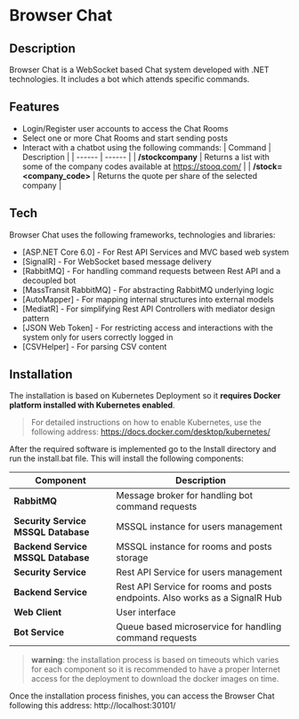 # Browser Chat

## Description

Browser Chat is a WebSocket based Chat system developed with .NET technologies. It includes a bot which attends specific commands.

## Features

- Login/Register user accounts to access the Chat Rooms
- Select one or more Chat Rooms and start sending posts
- Interact with a chatbot using the following commands:
  | Command | Description |
  | ------ | ------ |
  | **/stockcompany** | Returns a list with some of the company codes available at https://stooq.com/ |
  | **/stock=<company_code>** | Returns the quote per share of the selected company |

## Tech

Browser Chat uses the following frameworks, technologies and libraries:

- [ASP.NET Core 6.0] - For Rest API Services and MVC based web system
- [SignalR] - For WebSocket based message delivery
- [RabbitMQ] - For handling command requests between Rest API and a decoupled bot
- [MassTransit RabbitMQ] - For abstracting RabbitMQ underlying logic
- [AutoMapper] - For mapping internal structures into external models
- [MediatR] - For simplifying Rest API Controllers with mediator design pattern
- [JSON Web Token] - For restricting access and interactions with the system only for users correctly logged in
- [CSVHelper] - For parsing CSV content

## Installation

The installation is based on Kubernetes Deployment so it **requires Docker platform installed with Kubernetes enabled**.

> For detailed instructions on how to enable Kubernetes, use the following address: https://docs.docker.com/desktop/kubernetes/

After the required software is implemented go to the Install directory and run the install.bat file. This will install the following components:

| Component | Description |
| ------ | ------ |
| **RabbitMQ** | Message broker for handling bot command requests |
| **Security Service MSSQL Database** | MSSQL instance for users management |
| **Backend Service MSSQL Database** | MSSQL instance for rooms and posts storage |
| **Security Service** | Rest API Service for users management |
| **Backend Service** | Rest API Service for rooms and posts endpoints. Also works as a SignalR Hub |
| **Web Client** | User interface |
| **Bot Service** | Queue based microservice for handling command requests |

> **warning**: the installation process is based on timeouts which varies for each component so it is recommended to have a proper Internet access for the deployment to download the docker images on time.

Once the installation process finishes, you can access the Browser Chat following this address: http://localhost:30101/